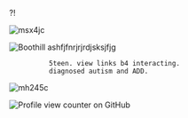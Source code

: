 ?!

![msx4jc](https://github.com/user-attachments/assets/7a03b0cf-d539-4c2f-b5df-d9ec90f1fc4a)

![Boothill ashfjfnrjrjrdjsksjfjg](https://github.com/user-attachments/assets/7b005eeb-e9c8-4d2d-a717-eb804da1de39)


              5teen. view links b4 interacting. 
              diagnosed autism and ADD.

![mh245c](https://github.com/user-attachments/assets/4789f840-969a-40ad-8c8a-cc7339eeb9b6)

![Profile view counter on GitHub](https://komarev.com/ghpvc/?username=artexyc)



